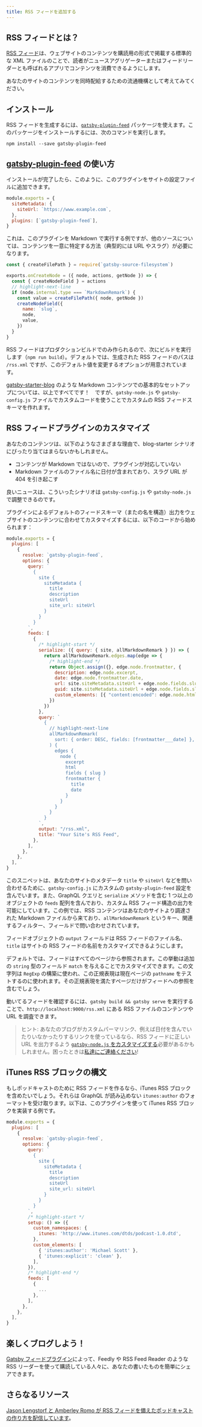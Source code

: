 ```yaml
---
title: RSS フィードを追加する
---
```


## RSS フィードとは？

[RSS フィード](https://ja.wikipedia.org/wiki/RSS)は、ウェブサイトのコンテンツを購読用の形式で掲載する標準的な XML ファイルのことで、読者がニュースアグリゲーターまたはフィードリーダーとも呼ばれるアプリでコンテンツを消費できるようにします。

あなたのサイトのコンテンツを同時配給するための流通機構として考えてみてください。

## インストール

RSS フィードを生成するには、[`gatsby-plugin-feed`](/packages/gatsby-plugin-feed/) パッケージを使えます。このパッケージをインストールするには、次のコマンドを実行します。

```shell
npm install --save gatsby-plugin-feed
```

## [gatsby-plugin-feed](/packages/gatsby-plugin-feed/) の使い方

インストールが完了したら、このように、このプラグインをサイトの設定ファイルに追加できます。

```js:title=gatsby-config.js
module.exports = {
  siteMetadata: {
    siteUrl: `https://www.example.com`,
  },
  plugins: [`gatsby-plugin-feed`],
}
```

これは、このプラグインを Markdown で実行する例ですが、他のソースについては、コンテンツを一意に特定する方法（典型的には URL やスラグ）が必要になります。

```js:title=gatsby-node.js
const { createFilePath } = require(`gatsby-source-filesystem`)

exports.onCreateNode = ({ node, actions, getNode }) => {
  const { createNodeField } = actions
  // highlight-next-line
  if (node.internal.type === `MarkdownRemark`) {
    const value = createFilePath({ node, getNode })
    createNodeField({
      name: `slug`,
      node,
      value,
    })
  }
}
```

RSS フィードはプロダクションビルドでのみ作られるので、次にビルドを実行します（`npm run build`）。デフォルトでは、生成された RSS フィードのパスは `/rss.xml` ですが、このデフォルト値を変更するオプションが用意されています。

[gatsby-starter-blog](https://github.com/gatsbyjs/gatsby-starter-blog) のような Markdown コンテンツでの基本的なセットアップについては、以上ですべてです！　ですが、`gatsby-node.js` や `gatsby-config.js` ファイルでカスタムコードを使うことでカスタムの RSS フィードスキーマを作れます。

## RSS フィードプラグインのカスタマイズ

あなたのコンテンツは、以下のようなさまざまな理由で、blog-starter シナリオにぴったり当てはまらないかもしれません。

- コンテンツが Markdown ではないので、プラグインが対応していない
- Markdown ファイルのファイル名に日付が含まれており、スラグ URL が 404 を引き起こす

良いニュースは、こういったシナリオは `gatsby-config.js` や `gatsby-node.js` で調整できるのです。

プラグインによるデフォルトのフィードスキーマ（またの名を構造）出力をウェブサイトのコンテンツに合わせてカスタマイズするには、以下のコードから始められます：

```js:title=gatsby-config.js
module.exports = {
  plugins: [
    {
      resolve: `gatsby-plugin-feed`,
      options: {
        query: `
          {
            site {
              siteMetadata {
                title
                description
                siteUrl
                site_url: siteUrl
              }
            }
          }
        `,
        feeds: [
          {
            /* highlight-start */
            serialize: ({ query: { site, allMarkdownRemark } }) => {
              return allMarkdownRemark.edges.map(edge => {
                /* highlight-end */
                return Object.assign({}, edge.node.frontmatter, {
                  description: edge.node.excerpt,
                  date: edge.node.frontmatter.date,
                  url: site.siteMetadata.siteUrl + edge.node.fields.slug,
                  guid: site.siteMetadata.siteUrl + edge.node.fields.slug,
                  custom_elements: [{ "content:encoded": edge.node.html }],
                })
              })
            },
            query: `
              {
                // highlight-next-line
                allMarkdownRemark(
                  sort: { order: DESC, fields: [frontmatter___date] },
                ) {
                  edges {
                    node {
                      excerpt
                      html
                      fields { slug }
                      frontmatter {
                        title
                        date
                      }
                    }
                  }
                }
              }
            `,
            output: "/rss.xml",
            title: "Your Site's RSS Feed",
          },
        ],
      },
    },
  ],
}
```

このスニペットは、あなたのサイトのメタデータ `title` や `siteUrl` などを問い合わせるために、`gatsby-config.js` にカスタムの `gatsby-plugin-feed` 設定を含んでいます。また、GraphQL クエリと `serialize` メソッドを含む 1 つ以上のオブジェクトの `feeds` 配列を含んでおり、カスタム RSS フィード構造の出力を可能にしています。この例では、RSS コンテンツはあなたのサイトより調達された Markdown ファイルから来ており、`allMarkdownRemark` というキー、関連するフィルター、フィールドで問い合わせされています。

フィードオブジェクトの `output` フィールドは RSS フィードのファイル名、`title` はサイトの RSS フィードの名前をカスタマイズできるようにします。

デフォルトでは、フィードはすべてのページから参照されます。この挙動は追加の `string` 型のフィールド `match` を与えることでカスタマイズできます。この文字列は `RegExp` の構築に使われ、この正規表現は現在ページの `pathname` をテストするのに使われます。その正規表現を満たすページだけがフィードへの参照を含むでしょう。

動いてるフィードを確認するには、`gatsby build && gatsby serve` を実行することで、`http://localhost:9000/rss.xml` にある RSS ファイルのコンテンツや URL を調査できます。

> ヒント: あなたのブログがカスタムパーマリンク、例えば日付を含んでいたりいなかったりするリンクを使っているなら、RSS フィードに正しい URL を出力するよう [`gatsby-node.js` をカスタマイズする](https://github.com/gatsbyjs/gatsby-starter-blog/blob/master/gatsby-node.js#L57)必要があるかもしれません。困ったときは[私達にご連絡ください](/contributing/how-to-contribute/)!

## iTunes RSS ブロックの構文

もしポッドキャストのために RSS フィードを作るなら、iTunes RSS ブロックを含めたいでしょう。それらは GraphQL が読み込めない `itunes:author` のフォーマットを受け取ります。以下は、このプラグインを使って iTunes RSS ブロックを実装する例です。

```js:title=gatsby-config.js
module.exports = {
  plugins: [
    {
      resolve: `gatsby-plugin-feed`,
      options: {
        query: `
          {
            site {
              siteMetadata {
                title
                description
                siteUrl
                site_url: siteUrl
              }
            }
          }
        `,
        /* highlight-start */
        setup: () => ({
          custom_namespaces: {
            itunes: 'http://www.itunes.com/dtds/podcast-1.0.dtd',
          },
          custom_elements: [
            { 'itunes:author': 'Michael Scott' },
            { 'itunes:explicit': 'clean' },
          ],
        }),
        /* highlight-end */
        feeds: [
          {
            ...
          },
        ],
      },
    },
  ],
}
```

## 楽しくブログしよう！

[Gatsby フィードプラグイン](/packages/gatsby-plugin-feed/)によって、Feedly や RSS Feed Reader のような RSS リーダーを使って購読している人々に、あなたの書いたものを簡単にシェアできます。

## さらなるリソース

[Jason Lengstorf と Amberley Romo が RSS フィードを備えたポッドキャストの作り方を配信しています](https://www.youtube.com/watch?v=0hGlvyuQiKQ)。
